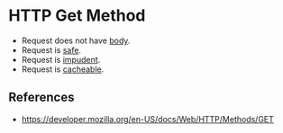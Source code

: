# HTTP Get Method

- Request does not have [body](/http/body).
- Request is [safe](/http/requests/safe).
- Request is [impudent](/http/requests/impudent).
- Request is [cacheable](/http/requests/cacheable).

## References

- https://developer.mozilla.org/en-US/docs/Web/HTTP/Methods/GET
